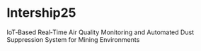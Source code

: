 # Intership25
IoT‑Based Real‑Time Air Quality Monitoring and Automated Dust Suppression System for Mining Environments

